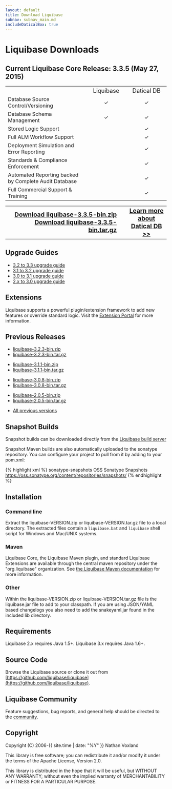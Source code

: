```yaml
---
layout: default
title: Download Liquibase
subnav: subnav_main.md
includeDaticalBox: true
---
```


# Liquibase Downloads #

## Current Liquibase Core Release: 3.3.5 (May 27, 2015) ##

<table style="width:100%" class="comparison-table">
<tr>
<td style="width:50%"></td>
<td style="width:25%; font-size: large"><center>Liquibase</center></td>
<td style="width:25%; font-size: large"><center>Datical DB</center></td>
</tr>
<tr>
<td style="width:50%">Database Source Control/Versioning</td>
<td style="width:25%"><center>✓</center></td>
<td style="width:25%"><center>✓</center></td>
</tr>
<tr>
<td style="width:50%">Database Schema Management</td>
<td style="width:25%"><center>✓</center></td>
<td style="width:25%"><center>✓</center></td>
</tr>
<tr>
<td style="width:50%">Stored Logic Support</td>
<td style="width:25%"> </td>
<td style="width:25%"><center>✓</center></td>
</tr>
<tr>
<td style="width:50%">Full ALM Workflow Support</td>
<td style="width:25%"> </td>
<td style="width:25%"><center>✓</center></td>
</tr>
<tr>
<td style="width:50%">Deployment Simulation and Error Reporting</td>
<td style="width:25%"> </td>
<td style="width:25%"><center>✓</center></td>
</tr>
<tr>
<td style="width:50%">Standards & Compliance Enforcement</td>
<td style="width:25%"> </td>
<td style="width:25%"><center>✓</center></td>
</tr>
<tr>
<td style="width:50%">Automated Reporting backed by Complete Audit Database</td>
<td style="width:25%"> </td>
<td style="width:25%"><center>✓</center></td>
</tr>
<tr>
<td style="width:50%">Full Commercial Support & Training</td>
<td style="width:25%"> </td>
<td style="width:25%"><center>✓</center></td>
</tr>
</table>
<table>
<tr>
<td style="width:75%; text-align: right; padding-right: 30px" colspan="2">
    <a href="http://sourceforge.net/projects/liquibase/files/Liquibase%20Core/liquibase-3.3.5-bin.zip/download" style="font-weight: bold; font-size: larger" onclick="trackOutboundLink(this, 'Download 3.3.5', 'sourceforge.net'); return false;">Download liquibase-3.3.5-bin.zip</a><br>
    <a href="http://sourceforge.net/projects/liquibase/files/Liquibase%20Core/liquibase-3.3.5-bin.tar.gz/download" style="font-weight: bold; font-size: larger" onclick="trackOutboundLink(this, 'Download 3.3.5', 'sourceforge.net'); return false;">Download liquibase-3.3.5-bin.tar.gz</a></td>
<td style="width:25%"><center><a href="http://www.datical.com/liquibase" target="_blank" style="font-weight: bold; font-size: larger" onClick="trackOutboundLink(this, 'Datical', 'Liquibase RFI'); return false;">Learn more about<br/>Datical DB >></a></center></td>
</tr>
</table>

## Upgrade Guides ##

<ul>
    <li><a href="../v3_3_upgrade.html">3.2 to 3.3 upgrade guide</a></li>
    <li><a href="../v3_2_upgrade.html">3.1 to 3.2 upgrade guide</a></li>
    <li><a href="../v3_1_upgrade.html">3.0 to 3.1 upgrade guide</a></li>
    <li><a href="../v3_upgrade.html">2.x to 3.0 upgrade guide</a></li>
</ul>

## Extensions ##

Liquibase supports a powerful plugin/extension framework to add new features or override standard logic. Visit the [Extension Portal](http://www.liquibase.org/extensions) for more information.

## Previous Releases ##

<ul>
    <li><a href="http://sourceforge.net/projects/liquibase/files/Liquibase%20Core/liquibase-3.2.3-bin.zip/download" onclick="trackOutboundLink(this, 'Download 3.2.3', 'sourceforge.net'); return false;">liquibase-3.2.3-bin.zip</a></li>
    <li><a href="http://sourceforge.net/projects/liquibase/files/Liquibase%20Core/liquibase-3.2.3-bin.tar.gz/download" onclick="trackOutboundLink(this, 'Download 3.2.3', 'sourceforge.net'); return false;">liquibase-3.2.3-bin.tar.gz</a></li>
</ul>
<ul>
    <li><a href="http://sourceforge.net/projects/liquibase/files/Liquibase%20Core/liquibase-3.1.1-bin.zip/download" onclick="trackOutboundLink(this, 'Download 3.1.1', 'sourceforge.net'); return false;">liquibase-3.1.1-bin.zip</a></li>
    <li><a href="http://sourceforge.net/projects/liquibase/files/Liquibase%20Core/liquibase-3.1.1-bin.tar.gz/download" onclick="trackOutboundLink(this, 'Download 3.1.1', 'sourceforge.net'); return false;">liquibase-3.1.1-bin.tar.gz</a></li>
</ul>
<ul>
<li><a href="http://sourceforge.net/projects/liquibase/files/Liquibase%20Core/liquibase-3.0.8-bin.zip/download" onclick="trackOutboundLink(this, 'Download 3.0.8', 'sourceforge.net'); return false;">liquibase-3.0.8-bin.zip</a></li>
<li><a href="http://sourceforge.net/projects/liquibase/files/Liquibase%20Core/liquibase-3.0.8-bin.tar.gz/download" onclick="trackOutboundLink(this, 'Download 3.0.8', 'sourceforge.net'); return false;">liquibase-3.0.8-bin.tar.gz</a></li>
</ul>
<ul>
<li><a href="http://sourceforge.net/projects/liquibase/files/Liquibase%20Core/liquibase-2.0.5-bin.zip/download" onclick="trackOutboundLink(this, 'Download 2.0.5', 'sourceforge.net'); return false;">liquibase-2.0.5-bin.zip</a></li>
<li><a href="http://sourceforge.net/projects/liquibase/files/Liquibase%20Core/liquibase-2.0.5-bin.tar.gz/download" onclick="trackOutboundLink(this, 'Download 2.0.5', 'sourceforge.net'); return false;">liquibase-2.0.5-bin.tar.gz</a></li>
</ul>
<ul>
<li><a href="https://sourceforge.net/projects/liquibase/files/Liquibase%20Core/">All previous versions</a></li>
</ul>

## Snapshot Builds ##

Snapshot builds can be downloaded directly from the <a href="https://liquibase.jira.com/builds/browse/CORE-LB" onclick="trackOutboundLink(this, 'Download Snapshot', 'liquibase.jira.com'); return false;">Liquibase build server</a>
 
Snapshot Maven builds are also automatically uploaded to the sonatype repository. You can configure your project to pull from it by adding to your pom.xml:
  
{% highlight xml %}
<repositories>
    <repository>
        <id>sonatype-snapshots</id>
        <name>OSS Sonatype Snapshots</name>
        <url>https://oss.sonatype.org/content/repositories/snapshots/</url>
    </repository>
</repositories>
{% endhighlight %}

## Installation ##

### Command line ###

Extract the liquibase-VERSION.zip or liquibase-VERSION.tar.gz file to a local directory. The extracted files contain a `liquibase.bat` and `liquibase` shell script for Windows and Mac/UNIX systems.

### Maven ###

Liquibase Core, the Liquibase Maven plugin, and standard Liquibase Extensions are available through the central maven repository under the "org.liquibase" organization. See <a href="../documentation/maven/index.html">the Liquibase Maven documentation</a> for more information.

### Other ### 

Within the liquibase-VERSION.zip or liquibase-VERSION.tar.gz file is the liquibase.jar file to add to your classpath. If you are using JSON/YAML based changelogs you also need to add the snakeyaml.jar found in the included lib directory.

## Requirements ##

Liquibase 2.x requires Java 1.5+. Liquibase 3.x requires Java 1.6+.

## Source Code ##

Browse the Liquibase source or clone it out from [https://github.com/liquibase/liquibase](https://github.com/liquibase/liquibase).

## Liquibase Community ##

Feature suggestions, bug reports, and general help should be directed to the [community](../community/index.html).

## Copyright ##
Copyright (C) 2006-{{ site.time | date: "%Y" }}  Nathan Voxland

This library is free software; you can redistribute it and/or modify it under the terms of the Apache License, Version 2.0.

This library is distributed in the hope that it will be useful, but WITHOUT ANY WARRANTY; without even the implied warranty of MERCHANTABILITY or FITNESS FOR A PARTICULAR PURPOSE.